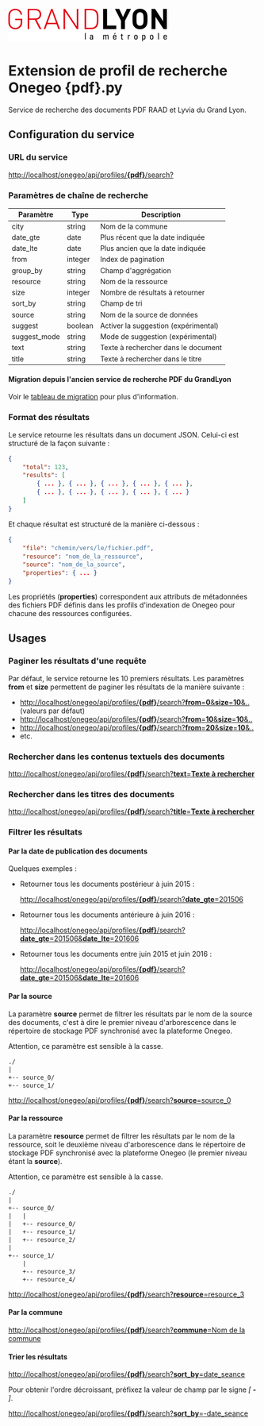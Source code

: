 ![Alt text](grandlyon_320x66.png)

# Extension de profil de recherche Onegeo __{pdf}__.py

Service de recherche des documents PDF RAAD et Lyvia du Grand Lyon.

## Configuration du service

### URL du service

[http://localhost/onegeo/api/profiles/__{pdf}__/search?](
    http://localhost/onegeo/api/profiles/pdf/search)

### Paramètres de chaîne de recherche

| Paramètre    | Type    | Description                                         |
| ------------ | ------- | --------------------------------------------------- |
| city         | string  | Nom de la commune                                   |
| date_gte     | date    | Plus récent que la date indiquée                    |
| date_lte     | date    | Plus ancien que la date indiquée                    |
| from         | integer | Index de pagination                                 |
| group_by     | string  | Champ d'aggrégation                                 |
| resource     | string  | Nom de la ressource                                 |
| size         | integer | Nombre de résultats à retourner                     |
| sort_by      | string  | Champ de tri                                        |
| source       | string  | Nom de la source de données                         |
| suggest      | boolean | Activer la suggestion (expérimental)                |
| suggest_mode | string  | Mode de suggestion (expérimental)                   |
| text         | string  | Texte à rechercher dans le document                 |
| title        | string  | Texte à rechercher dans le titre                    |

#### Migration depuis l'ancien service de recherche PDF du GrandLyon

Voir le [tableau de migration](/docs/migration.md) pour plus d'information.

### Format des résultats

Le service retourne les résultats dans un document JSON.
Celui-ci est structuré de la façon suivante :

``` JSON
{
    "total": 123,
    "results": [
        { ... }, { ... }, { ... }, { ... }, { ... },
        { ... }, { ... }, { ... }, { ... }, { ... }
    ]
}
```

Et chaque résultat est structuré de la manière ci-dessous :

``` JSON
{
    "file": "chemin/vers/le/fichier.pdf",
    "resource": "nom_de_la_ressource",
    "source": "nom_de_la_source",
    "properties": { ... }
}
```

Les propriétés (__properties__) correspondent aux attributs de métadonnées des
fichiers PDF définis dans les profils d'indexation de Onegeo pour chacune des
ressources configurées.

## Usages

### Paginer les résultats d'une requête

Par défaut, le service retourne les 10 premiers résultats.
Les paramètres __from__ et __size__ permettent de paginer les résultats
de la manière suivante :

* [http://localhost/onegeo/api/profiles/__{pdf}__/search?__from__=__0__&__size__=__10__&..](
    http://localhost/onegeo/api/profiles/pdf/search?from=0&size=10) (valeurs par défaut)
* [http://localhost/onegeo/api/profiles/__{pdf}__/search?__from__=__10__&__size__=__10__&..](
    http://localhost/onegeo/api/profiles/pdf/search?from=10&size=10)
* [http://localhost/onegeo/api/profiles/__{pdf}__/search?__from__=__20__&__size__=__10__&..](
    http://localhost/onegeo/api/profiles/pdf/search?from=20&size=10)
* etc.

### Rechercher dans les contenus textuels des documents

[http://localhost/onegeo/api/profiles/__{pdf}__/search?__text__=__Texte à rechercher__](
    http://localhost/onegeo/api/profiles/pdf/search?text=Texte%20à%20rechercher)

### Rechercher dans les titres des documents

[http://localhost/onegeo/api/profiles/__{pdf}__/search?__title__=__Texte à rechercher__](
    http://localhost/onegeo/api/profiles/pdf/search?title=Texte%20à%20rechercher)

### Filtrer les résultats

#### Par la date de publication des documents

Quelques exemples :

* Retourner tous les documents postérieur à juin 2015 :

  [http://localhost/onegeo/api/profiles/__{pdf}__/search?__date_gte__=201506](
    http://localhost/onegeo/api/profiles/pdf/search?date_gte=201506)

* Retourner tous les documents antérieure à juin 2016 :

  [http://localhost/onegeo/api/profiles/__{pdf}__/search?__date_gte__=201506&__date_lte__=201606](
    http://localhost/onegeo/api/profiles/pdf/search?date_gte=201506&date_lte=201606)

* Retourner tous les documents entre juin 2015 et juin 2016 :

  [http://localhost/onegeo/api/profiles/__{pdf}__/search?__date_gte__=201506&__date_lte__=201606](
    http://localhost/onegeo/api/profiles/pdf/search?date_gte=201506&date_lte=201606)

#### Par la source

La paramètre __source__ permet de filtrer les résultats par le nom de la source
des documents, c'est à dire le premier niveau d'arborescence dans le répertoire
de stockage PDF synchronisé avec la plateforme Onegeo.

Attention, ce paramètre est sensible à la casse.

```
./
|
+-- source_0/
+-- source_1/
```

[http://localhost/onegeo/api/profiles/__{pdf}__/search?__source__=source_0](
    http://localhost/onegeo/api/profiles/pdf/search?source=nom_de_la_source)

#### Par la ressource

La paramètre __resource__ permet de filtrer les résultats par le nom de la
ressource, soit le deuxième niveau d'arborescence dans le répertoire de
stockage PDF synchronisé avec la plateforme Onegeo (le premier niveau étant
la __source__).

Attention, ce paramètre est sensible à la casse.

```
./
|
+-- source_0/
|   |
|   +-- resource_0/
|   +-- resource_1/
|   +-- resource_2/
|
+-- source_1/
    |
    +-- resource_3/
    +-- resource_4/
```

[http://localhost/onegeo/api/profiles/__{pdf}__/search?__resource__=resource_3](
    http://localhost/onegeo/api/profiles/pdf/search?resource=nom_de_la_ressource)

#### Par la commune

[http://localhost/onegeo/api/profiles/__{pdf}__/search?__commune__=Nom de la commune](
    http://localhost/onegeo/api/profiles/pdf/search?commune=Nom%20de%20la%20commune)

#### Trier les résultats

[http://localhost/onegeo/api/profiles/__{pdf}__/search?__sort_by__=date_seance](
    http://localhost/onegeo/api/profiles/pdf/search?sort_by=date_seance)

Pour obtenir l'ordre décroissant, préfixez la valeur de champ par le signe _[_ __-__ _]_.

[http://localhost/onegeo/api/profiles/__{pdf}__/search?__sort_by__=-date_seance](
    http://localhost/onegeo/api/profiles/pdf/search?sort_by=-date_seance)

